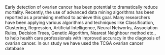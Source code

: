 Early detection of ovarian cancer has been potential to dramatically reduce mortality. Recently, the use of
advanced data mining algorithms has been reported as a promising method to achieve this goal. Many
researchers have been applying various algorithms and techniques like Classification, Clustering, Regression,
Artificial Intelligence, Neural Networks, Association Rules, Decision Trees, Genetic Algorithm, Nearest
Neighbour method etc., to help health care professionals with improved accuracy in the diagnosis of ovarian
cancer. In our study we have used the TCGA ovarian cancer database
